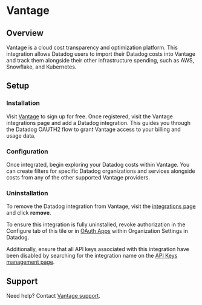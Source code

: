 # Vantage

## Overview

Vantage is a cloud cost transparency and optimization platform. This integration allows Datadog users to import their Datadog costs into Vantage and track them alongside their other infrastructure spending, such as AWS, Snowflake, and Kubernetes.

## Setup

### Installation

Visit [Vantage][4] to sign up for free. Once registered, visit the Vantage integrations page and add a Datadog integration. This guides you through the Datadog OAUTH2 flow to grant Vantage access to your billing and usage data.

### Configuration

Once integrated, begin exploring your Datadog costs within Vantage. You can create filters for specific Datadog organizations and services alongside costs from any of the other supported Vantage providers.

### Uninstallation

To remove the Datadog integration from Vantage, visit the [integrations page][1] and click **remove**.

To ensure this integration is fully uninstalled, revoke authorization in the Configure tab of this tile or in [OAuth Apps][2] within Organization Settings in Datadog. 

Additionally, ensure that all API keys associated with this integration have been disabled by searching for the integration name on the [API Keys management page][3].

## Support

Need help? Contact [Vantage support](mailto:support@vantage.sh).


[1]: https://console.vantage.sh/settings/integrations
[2]: https://app.datadoghq.com/organization-settings/oauth-applications
[3]: https://app.datadoghq.com/organization-settings/api-keys
[4]: https://console.vantage.sh
